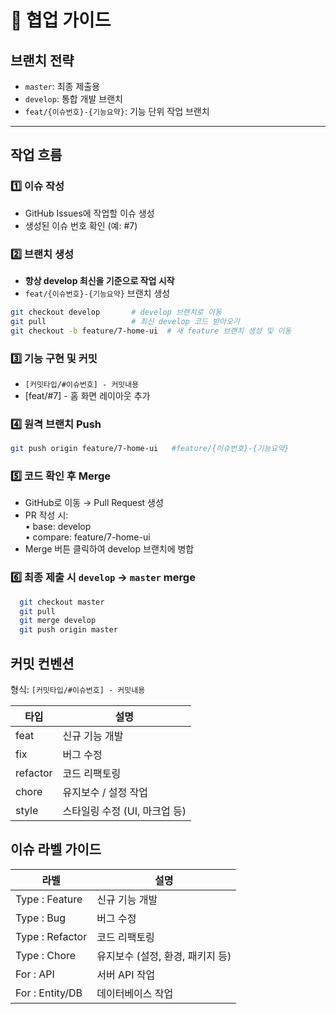 # 🤝 협업 가이드

## 브랜치 전략

- `master`: 최종 제출용
- `develop`: 통합 개발 브랜치
- `feat/{이슈번호}-{기능요약}`: 기능 단위 작업 브랜치

---

## 작업 흐름

### 1️⃣ 이슈 작성

- GitHub Issues에 작업할 이슈 생성
- 생성된 이슈 번호 확인 (예: #7)

### 2️⃣ 브랜치 생성

- **항상 develop 최신을 기준으로 작업 시작**
- `feat/{이슈번호}-{기능요약}` 브랜치 생성

```bash
git checkout develop       # develop 브랜치로 이동
git pull                   # 최신 develop 코드 받아오기
git checkout -b feature/7-home-ui  # 새 feature 브랜치 생성 및 이동
```

### 3️⃣ 기능 구현 및 커밋

- `[커밋타입/#이슈번호] - 커밋내용`
- [feat/#7] - 홈 화면 레이아웃 추가

### 4️⃣ 원격 브랜치 Push

```bash
git push origin feature/7-home-ui 	#feature/{이슈번호}-{기능요약}
```

### 5️⃣ 코드 확인 후 Merge

- GitHub로 이동 → Pull Request 생성
- PR 작성 시:  
  • base: develop  
  • compare: feature/7-home-ui
- Merge 버튼 클릭하여 develop 브랜치에 병합

### 6️⃣ 최종 제출 시 `develop` → `master` merge

```bash
  git checkout master
  git pull
  git merge develop
  git push origin master
```

## 커밋 컨벤션

형식: `[커밋타입/#이슈번호] - 커밋내용`

| 타입     | 설명                          |
| -------- | ----------------------------- |
| feat     | 신규 기능 개발                |
| fix      | 버그 수정                     |
| refactor | 코드 리팩토링                 |
| chore    | 유지보수 / 설정 작업          |
| style    | 스타일링 수정 (UI, 마크업 등) |

## 이슈 라벨 가이드

| 라벨            | 설명                             |
| --------------- | -------------------------------- |
| Type : Feature  | 신규 기능 개발                   |
| Type : Bug      | 버그 수정                        |
| Type : Refactor | 코드 리팩토링                    |
| Type : Chore    | 유지보수 (설정, 환경, 패키지 등) |
| For : API       | 서버 API 작업                    |
| For : Entity/DB | 데이터베이스 작업                |
